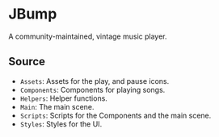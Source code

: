 # JBump

A community-maintained, vintage music player.

## Source

- `Assets`: Assets for the play, and pause icons.
- `Components`: Components for playing songs.
- `Helpers`: Helper functions.
- `Main`: The main scene.
- `Scripts`: Scripts for the Components and the main scene.
- `Styles`: Styles for the UI.